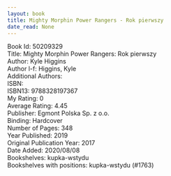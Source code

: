 ```yaml
---
layout: book
title: Mighty Morphin Power Rangers - Rok pierwszy
date_read: None
---
```


Book Id: 50209329<br />
Title: Mighty Morphin Power Rangers: Rok pierwszy<br />
Author: Kyle Higgins<br />
Author l-f: Higgins, Kyle<br />
Additional Authors: <br />
ISBN: <br />
ISBN13: 9788328197367<br />
My Rating: 0<br />
Average Rating: 4.45<br />
Publisher: Egmont Polska Sp. z o.o. <br />
Binding: Hardcover<br />
Number of Pages: 348<br />
Year Published: 2019<br />
Original Publication Year: 2017<br />
Date Added: 2020/08/08<br />
Bookshelves: kupka-wstydu<br />
Bookshelves with positions: kupka-wstydu (#1763)<br />

